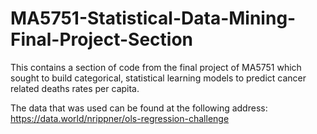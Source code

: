 # MA5751-Statistical-Data-Mining-Final-Project-Section

This contains a section of code from the final project of MA5751 which sought to build categorical, statistical learning models to predict cancer related
deaths rates per capita.

The data that was used can be found at the following address:
https://data.world/nrippner/ols-regression-challenge
